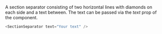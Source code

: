 A section separator consisting of two horizontal lines with diamonds on each side and a text between. The text can be passed via the <i>text</i> prop of the component.

```js
<SectionSeparator text="Your text" />
```